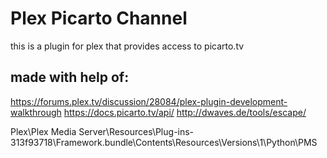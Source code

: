 Plex Picarto Channel
=====================

this is a plugin for plex that provides access to picarto.tv

made with help of:
------------------
https://forums.plex.tv/discussion/28084/plex-plugin-development-walkthrough
https://docs.picarto.tv/api/
http://dwaves.de/tools/escape/


Plex\Plex Media Server\Resources\Plug-ins-313f93718\Framework.bundle\Contents\Resources\Versions\1\Python\PMS
